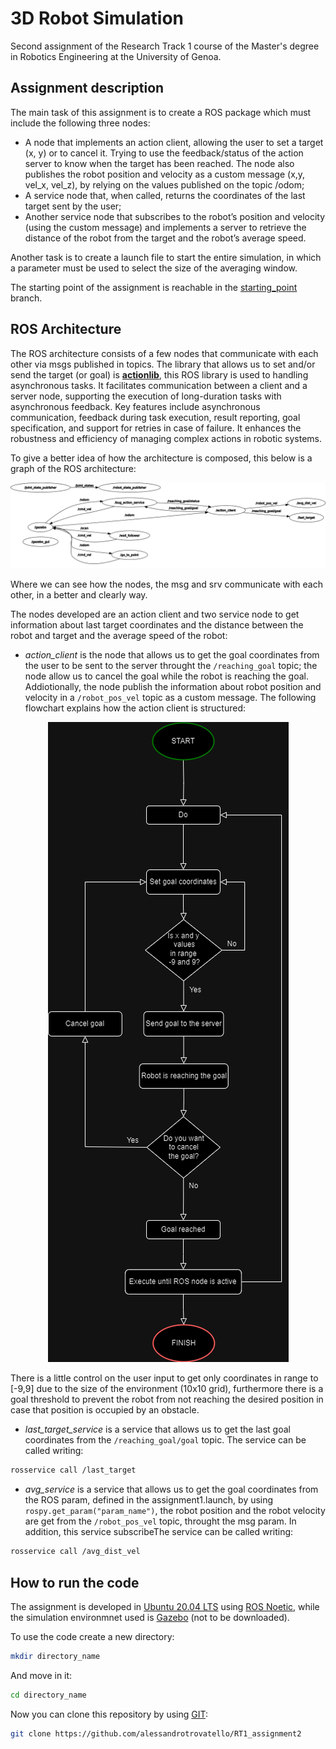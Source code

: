 # 3D Robot Simulation

Second assignment of the Research Track 1 course of the Master's degree in Robotics Engineering at the University of Genoa.

## Assignment description

The main task of this assignment is to create a ROS package which must include the following three nodes:
- A node that implements an action client, allowing the user to set a target (x, y) or to cancel it. Trying to use the feedback/status of the action server to know when the target has been reached. The node also publishes the robot position and velocity as a custom message (x,y, vel_x, vel_z), by relying on the values published on the topic /odom;
- A service node that, when called, returns the coordinates of the last target sent by the user;
- Another service node that subscribes to the robot’s position and velocity (using the custom message) and implements a server to retrieve the distance of the robot from the target and the robot’s average speed.
  
Another task is to create a launch file to start the entire simulation, in which a parameter must be used to select the size of the averaging window.

The starting point of the assignment is reachable in the [starting_point](https://github.com/alessandrotrovatello/RT1_assignment2/tree/starting_point) branch.

## ROS Architecture

The ROS architecture consists of a few nodes that communicate with each other via msgs published in topics. The library that allows us to set and/or send the target (or goal) is [**actionlib**](https://wiki.ros.org/actionlib), this ROS library is used to handling asynchronous tasks. It facilitates communication between a client and a server node, supporting the execution of long-duration tasks with asynchronous feedback. Key features include asynchronous communication, feedback during task execution, result reporting, goal specification, and support for retries in case of failure. It enhances the robustness and efficiency of managing complex actions in robotic systems.

To give a better idea of how the architecture is composed, this below is a graph of the ROS architecture:

![ROS Architecture of the assignment](https://github.com/alessandrotrovatello/RT1_assignment2/blob/main/rosgraph.png)

Where we can see how the nodes, the msg and srv communicate with each other, in a better and clearly way.

The nodes developed are an action client and two service node to get information about last target coordinates and the distance between the robot and target and the average speed of the robot:
- *action_client* is the node that allows us to get the goal coordinates from the user to be sent to the server throught the `/reaching_goal` topic; the node allow us to cancel the goal while the robot is reaching the goal. Addiotionally, the node publish the information about robot position and velocity in a `/robot_pos_vel` topic as a custom message. The following flowchart explains how the action client is structured:

<p align="center">
  <img src="https://github.com/alessandrotrovatello/RT1_assignment2/blob/main/action_client_flowchart.png" alt="*action_client*'s flowchart">
</p>

There is a little control on the user input to get only coordinates in range to [-9,9] due to the size of the environment (10x10 grid), furthermore there is a goal threshold to prevent the robot from not reaching the desired position in case that position is occupied by an obstacle.

- *last_target_service* is a service that allows us to get the last goal coordinates from the `/reaching_goal/goal` topic. The service can be called writing:
```bash
rosservice call /last_target
```

- *avg_service* is a service that allows us to get the goal coordinates from the ROS param, defined in the assignment1.launch, by using `rospy.get_param("param_name")`, the robot position and the robot velocity are get from the `/robot_pos_vel` topic, throught the msg param. In addition, this service subscribeThe service can be called writing:
```bash
rosservice call /avg_dist_vel
```

## How to run the code

The assignment is developed in [Ubuntu 20.04 LTS](https://ubuntu.com/tutorials/install-ubuntu-desktop#2-download-an-ubuntu-image) using [ROS Noetic](https://wiki.ros.org/noetic/Installation/Ubuntu), while the simulation environmnet used is [Gazebo](https://gazebosim.org/docs/harmonic/architecture) (not to be downloaded).

To use the code create a new directory:
```bash
mkdir directory_name
```
And move in it:
```bash
cd directory_name
```
Now you can clone this repository by using [GIT](https://github.com/git-guides/install-git):
```bash
git clone https://github.com/alessandrotrovatello/RT1_assignment2
```



